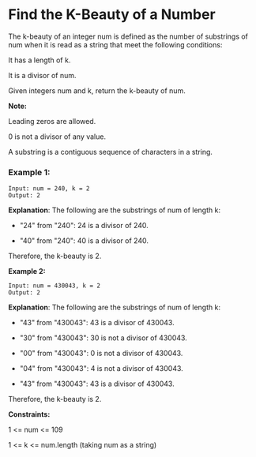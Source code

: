  # Find the K-Beauty of a Number

The k-beauty of an integer num is defined as the number of substrings of num when it is read as a string that meet the following conditions:

It has a length of k.

It is a divisor of num.

Given integers num and k, return the k-beauty of num.

**Note:**

Leading zeros are allowed.

0 is not a divisor of any value.

A substring is a contiguous sequence of characters in a string.

 

### Example 1:
```
Input: num = 240, k = 2
Output: 2
```
**Explanation**: The following are the substrings of num of length k:

- "24" from "240": 24 is a divisor of 240.

- "40" from "240": 40 is a divisor of 240.
  
Therefore, the k-beauty is 2.

**Example 2:**
```
Input: num = 430043, k = 2
Output: 2
```

**Explanation**: The following are the substrings of num of length k:

- "43" from "430043": 43 is a divisor of 430043.
  
- "30" from "430043": 30 is not a divisor of 430043.
  
- "00" from "430043": 0 is not a divisor of 430043.
  
- "04" from "430043": 4 is not a divisor of 430043.
  
- "43" from "430043": 43 is a divisor of 430043.
  
Therefore, the k-beauty is 2.
 

**Constraints:**

1 <= num <= 109

1 <= k <= num.length (taking num as a string)
